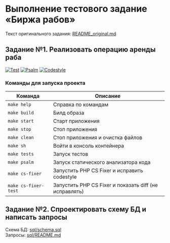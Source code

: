 # Выполнение тестового задание «Биржа рабов»

Текст оригинального задания: [README_original.md](README_original.md)  

## Задание №1. Реализовать операцию аренды раба

[![Test](https://github.com/luzrain/slave-market/actions/workflows/tests.yaml/badge.svg)](https://github.com/luzrain/slave-market/actions/workflows/tests.yaml)
[![Psalm](https://github.com/luzrain/slave-market/actions/workflows/psalm.yaml/badge.svg)](https://github.com/luzrain/slave-market/actions/workflows/psalm.yaml)
[![Codestyle](https://github.com/luzrain/slave-market/actions/workflows/codestyle.yaml/badge.svg)](https://github.com/luzrain/slave-market/actions/workflows/codestyle.yaml)

### Команды для запуска проекта
| Команда | Описание |
|--|--|
| `make help` | Справка по командам |
| `make build` | Билд образа |
| `make start` | Старт приложения |
| `make stop` | Стоп приложения |
| `make clean` | Стоп приложения и очистка файлов |
| `make sh` | Войти в консоль контейнера |
| `make tests` | Запуск тестов |
| `make psalm` | Запуск статического анализатора кода |
| `make cs-fixer` | Запустить PHP CS Fixer и исправить codestyle |
| `make cs-fixer-test` | Запустить PHP CS Fixer и показать diff (не исправлять) |

## Задание №2. Спроектировать схему БД и написать запросы

Схема БД: [sql/schema.sql](sql/schema.sql)  
Запросы: [sql/README.md](sql/README.md)  
